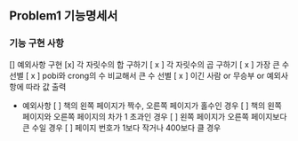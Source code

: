 ## Problem1 기능명세서
### 기능 구현 사항
[] 예외사항 구현
[x] 각 자릿수의 합 구하기
[ x ] 각 자릿수의 곱 구하기
[ x ] 가장 큰 수 선별
[ x ] pobi와 crong의 수 비교해서 큰 수 선별
[ x ] 이긴 사람 or 무승부 or 예외사항에 따라 값 출력
- 예외사항
[ ] 책의 왼쪽 페이지가 짝수, 오른쪽 페이지가 홀수인 경우
[ ] 책의 왼쪽 페이지와 오른쪽 페이지의 차가 1 초과인 경우
[ ] 왼쪽 페이지가 오른쪽 페이지보다 큰 수일 경우
[ ] 페이지 번호가 1보다 작거나 400보다 클 경우